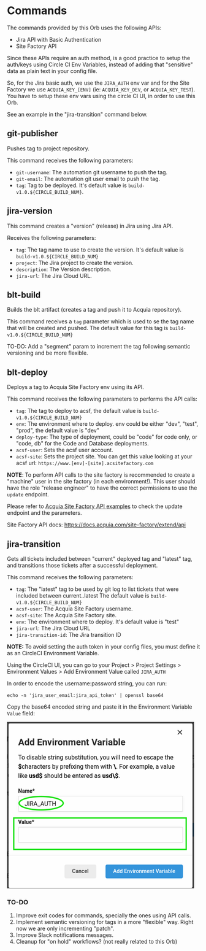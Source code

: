 # Commands
The commands provided by this Orb uses the following APIs:
- Jira API with Basic Authentication
- Site Factory API

Since these APIs require an auth method, is a good practice to setup the auth/keys using Circle CI Env Variables, instead
of adding that "sensitive" data as plain text in your config file.

So, for the Jira basic auth, we use the `JIRA_AUTH` env var and for the Site Factory we use `ACQUIA_KEY_[ENV]`
(ie: `ACQUIA_KEY_DEV`, or `ACQUIA_KEY_TEST`). You have to setup these env vars using the circle CI UI, in order to use 
this Orb.

See an example in the "jira-transition" command below.

## git-publisher
Pushes tag to project repository.

This command receives the following parameters:

- `git-username`: The automation git username to push the tag.
- `git-email`: The automation git user email to push the tag.
- `tag`: Tag to be deployed. It's default value is `build-v1.0.${CIRCLE_BUILD_NUM}`.

## jira-version
This command creates a "version" (release) in Jira using Jira API.

Receives the following parameters:
- `tag`: The tag name to use to create the version. It's default value is `build-v1.0.${CIRCLE_BUILD_NUM}`
- `project`: The Jira project to create the version.
- `description`: The Version description.
- `jira-url`: The Jira Cloud URL.

## blt-build
Builds the blt artifact (creates a tag and push it to Acquia repository).

This command receives a `tag` parameter which is used to se the tag name that will be created and pushed.
The default value for this tag is `build-v1.0.${CIRCLE_BUILD_NUM}`


TO-DO: Add a "segment" param to increment the tag following semantic versioning and be more flexible.

## blt-deploy
Deploys a tag to Acquia Site Factory env using its API.


This command receives the following parameters to performs the API calls:

- `tag`: The tag to deploy to acsf, the default value is `build-v1.0.${CIRCLE_BUILD_NUM}`
- `env`: The environment where to deploy. env could be either "dev", "test", "prod", the default value is "dev"
- `deploy-type`: The type of deployment, could be "code" for code only, or "code, db" for the Code and Database
  deployments.
- `acsf-user`: Sets the acsf user account.
- `acsf-site`: Sets the project site. You can get this value looking at your acsf url: `https://www.[env]-[site].acsitefactory.com`

**NOTE**: To perform API calls to the site factory is recommended to create a "machine" user in the site factory
(in each environment!). This user should have the role "release engineer" to have the correct permissions to use the
`update` endpoint.

Please refer to [Acquia Site Factory API examples](https://docs.acquia.com/site-factory/extend/api/examples)
to check the update endpoint and the parameters.

Site Factory API docs: https://docs.acquia.com/site-factory/extend/api

## jira-transition
Gets all tickets included between "current" deployed tag and "latest" tag, and transitions those tickets after a
successful deployment.

This command receives the following parameters:

- `tag`: The "latest" tag to be used by git log to list tickets that were included between current..latest
  The default value is `build-v1.0.${CIRCLE_BUILD_NUM}`
- `acsf-user`: The Acquia Site Factory username.
- `acsf-site`: The Acquia Site Factory site.
- `env`: The environment where to deploy. It's default value is "test"
- `jira-url`: The Jira Cloud URL
- `jira-transition-id`: The Jira transition ID

**NOTE:** To avoid setting the auth token in your config files, you must define it as an CircleCI Environment Variable.

Using the CircleCI UI, you can go to your Project > Project Settings > Environment Values > Add Environment Value called
`JIRA_AUTH`

In order to encode the username:password string, you can run:
```shell
echo -n 'jira_user_email:jira_api_token' | openssl base64
```

Copy the base64 encoded string and paste it in the Environment Variable `Value` field:

![Setting CircleCI Env Vars](/assets/cci_env_vars.png)

### TO-DO
1. Improve exit codes for commands, specially the ones using API calls.
2. Implement semantic versioning for tags in a more "flexible" way. Right now we are only incrementing "patch".
3. Improve Slack notifications messages.
4. Cleanup for "on hold" workflows? (not really related to this Orb)
